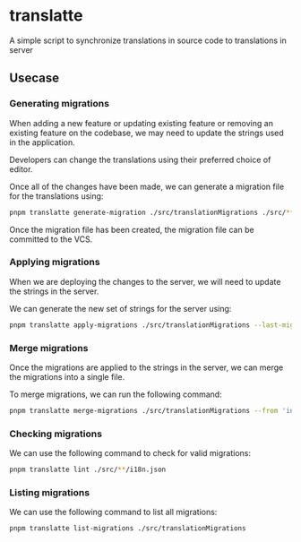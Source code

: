 # translatte

A simple script to synchronize translations in source code to translations in
server

## Usecase

### Generating migrations

When adding a new feature or updating existing feature or removing an
existing feature on the codebase, we may need to update the strings used
in the application.

Developers can change the translations using their preferred choice of editor.

Once all of the changes have been made, we can generate a migration file for the translations using:

```bash
pnpm translatte generate-migration ./src/translationMigrations ./src/**/i18n.json
```

Once the migration file has been created, the migration file can be committed to the VCS.

### Applying migrations

When we are deploying the changes to the server, we will need to update
the strings in the server.

We can generate the new set of strings for the server using:

```bash
pnpm translatte apply-migrations ./src/translationMigrations --last-migration "name_of_last_migration" --source "strings_json_from_server.json" --destination "new_strings_json_for_server.json"
```

### Merge migrations

Once the migrations are applied to the strings in the server, we can merge the migrations into a single file.

To merge migrations, we can run the following command:

```bash
pnpm translatte merge-migrations ./src/translationMigrations --from 'initial_migration.json' --to 'final_migration.json'
```

### Checking migrations

We can use the following command to check for valid migrations:

```bash
pnpm translatte lint ./src/**/i18n.json
```

### Listing migrations

We can use the following command to list all migrations:

```bash
pnpm translatte list-migrations ./src/translationMigrations
```
